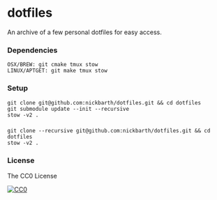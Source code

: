 # dotfiles

An archive of a few personal dotfiles for easy access.

### Dependencies

```terminal
OSX/BREW: git cmake tmux stow
LINUX/APTGET: git make tmux stow
```

### Setup

```terminal
git clone git@github.com:nickbarth/dotfiles.git && cd dotfiles
git submodule update --init --recursive
stow -v2 .
```

###

```terminal
git clone --recursive git@github.com:nickbarth/dotfiles.git && cd dotfiles
stow -v2 .
```

### License
The CC0 License

[![CC0](http://i.creativecommons.org/l/zero/1.0/88x31.png)](http://creativecommons.org/publicdomain/zero/1.0/)

